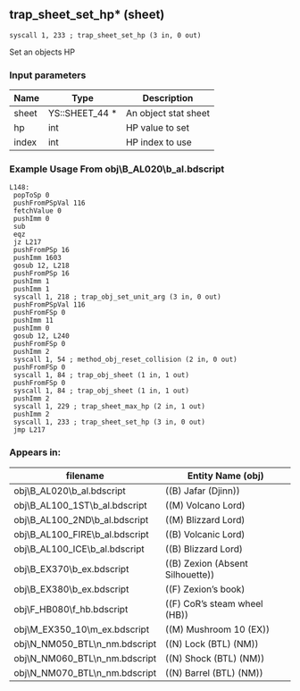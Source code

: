 ## trap_sheet_set_hp* (sheet)

`syscall 1, 233 ; trap_sheet_set_hp (3 in, 0 out)`

Set an objects HP

### Input parameters
| Name | Type | Description
|------|------|------------
| sheet   | YS::SHEET_44 *   | An object stat sheet
| hp   | int   | HP value to set
| index   | int   | HP index to use


### Example Usage From obj\B_AL020\b_al.bdscript
```plaintext
L148:
 popToSp 0
 pushFromPSpVal 116
 fetchValue 0
 pushImm 0
 sub 
 eqz 
 jz L217
 pushFromPSp 16
 pushImm 1603
 gosub 12, L218
 pushFromPSp 16
 pushImm 1
 pushImm 1
 syscall 1, 218 ; trap_obj_set_unit_arg (3 in, 0 out)
 pushFromPSpVal 116
 pushFromFSp 0
 pushImm 11
 pushImm 0
 gosub 12, L240
 pushFromFSp 0
 pushImm 2
 syscall 1, 54 ; method_obj_reset_collision (2 in, 0 out)
 pushFromFSp 0
 syscall 1, 84 ; trap_obj_sheet (1 in, 1 out)
 pushFromFSp 0
 syscall 1, 84 ; trap_obj_sheet (1 in, 1 out)
 pushImm 2
 syscall 1, 229 ; trap_sheet_max_hp (2 in, 1 out)
 pushImm 2
 syscall 1, 233 ; trap_sheet_set_hp (3 in, 0 out)
 jmp L217
```


### Appears in:
| filename | Entity Name (obj)
|----------|-------------
| obj\B_AL020\b_al.bdscript       | ((B) Jafar (Djinn))          
| obj\B_AL100_1ST\b_al.bdscript       | ((M) Volcano Lord)          
| obj\B_AL100_2ND\b_al.bdscript       | ((M) Blizzard Lord)          
| obj\B_AL100_FIRE\b_al.bdscript       | ((B) Volcanic Lord)          
| obj\B_AL100_ICE\b_al.bdscript       | ((B) Blizzard Lord)          
| obj\B_EX370\b_ex.bdscript       | ((B) Zexion (Absent Silhouette))          
| obj\B_EX380\b_ex.bdscript       | ((F) Zexion’s book)          
| obj\F_HB080\f_hb.bdscript       | ((F) CoR’s steam wheel (HB))          
| obj\M_EX350_10\m_ex.bdscript       | ((M) Mushroom 10 (EX))          
| obj\N_NM050_BTL\n_nm.bdscript       | ((N) Lock (BTL) (NM))          
| obj\N_NM060_BTL\n_nm.bdscript       | ((N) Shock (BTL) (NM))          
| obj\N_NM070_BTL\n_nm.bdscript       | ((N) Barrel (BTL) (NM))          




